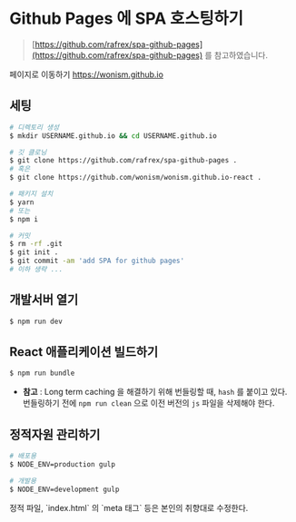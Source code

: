 # Github Pages 에 SPA 호스팅하기

> [https://github.com/rafrex/spa-github-pages](https://github.com/rafrex/spa-github-pages) 를 참고하였습니다.

<p>페이지로 이동하기 <a href="https://wonism.github.io">https://wonism.github.io</a></p>

## 세팅

```sh
# 디렉토리 생성
$ mkdir USERNAME.github.io && cd USERNAME.github.io

# 깃 클로닝
$ git clone https://github.com/rafrex/spa-github-pages .
# 혹은
$ git clone https://github.com/wonism/wonism.github.io-react .

# 패키지 설치
$ yarn
# 또는
$ npm i

# 커밋
$ rm -rf .git
$ git init .
$ git commit -am 'add SPA for github pages'
# 이하 생략 ...
```

## 개발서버 열기
```sh
$ npm run dev
```

## React 애플리케이션 빌드하기
```sh
$ npm run bundle
```
- <b>참고</b> : Long term caching 을 해결하기 위해 번들링할 때, `hash` 를 붙이고 있다. 번들링하기 전에 `npm run clean` 으로 이전 버전의 `js` 파일을 삭제해야 한다.

## 정적자원 관리하기
```sh
# 배포용
$ NODE_ENV=production gulp

# 개발용
$ NODE_ENV=development gulp
```

<p>정적 파일, `index.html` 의 `meta 태그` 등은 본인의 취향대로 수정한다.</p>

